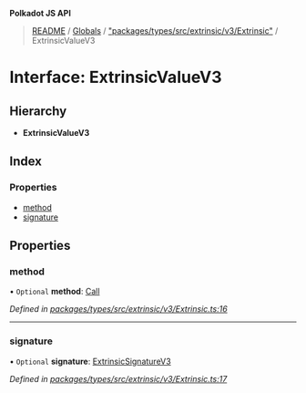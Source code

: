 **Polkadot JS API**

> [README](../README.md) / [Globals](../globals.md) / ["packages/types/src/extrinsic/v3/Extrinsic"](../modules/_packages_types_src_extrinsic_v3_extrinsic_.md) / ExtrinsicValueV3

# Interface: ExtrinsicValueV3

## Hierarchy

* **ExtrinsicValueV3**

## Index

### Properties

* [method](_packages_types_src_extrinsic_v3_extrinsic_.extrinsicvaluev3.md#method)
* [signature](_packages_types_src_extrinsic_v3_extrinsic_.extrinsicvaluev3.md#signature)

## Properties

### method

• `Optional` **method**: [Call](../classes/_packages_types_src_generic_call_.call.md)

*Defined in [packages/types/src/extrinsic/v3/Extrinsic.ts:16](https://github.com/polkadot-js/api/blob/c6bc664f8/packages/types/src/extrinsic/v3/Extrinsic.ts#L16)*

___

### signature

• `Optional` **signature**: [ExtrinsicSignatureV3](../classes/_packages_types_src_extrinsic_v3_extrinsicsignature_.extrinsicsignaturev3.md)

*Defined in [packages/types/src/extrinsic/v3/Extrinsic.ts:17](https://github.com/polkadot-js/api/blob/c6bc664f8/packages/types/src/extrinsic/v3/Extrinsic.ts#L17)*

